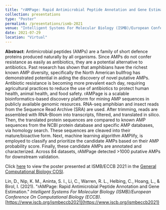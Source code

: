 ```yaml
---
title: "rAMPage: Rapid Antimicrobial Peptide Annotation and Gene Estimation"
collection: presentations
type: "Poster"
permalink: /presentations/ismb-2021
venue: "Intelligent Systems For Molecular Biology (ISMB)/European Conference On Computational Biology (ECCB)"
date: 2021-07-29
location: "Virtual"
---
```


**Abstract**: Antimicrobial peptides (AMPs) are a family of short defence proteins produced naturally by all organisms. Since AMPs do not confer resistance as easily as antibiotics, they are a potential alternative to antibiotics. Past research has shown that amphibians have the richest known AMP diversity, specifically the North American bullfrog has demonstrated potential in aiding the discovery of novel putative AMPs. Antibiotic resistance is becoming more prevalent each day, requiring agricultural practices to reduce the use of antibiotics to protect human health, animal health, and food safety. rAMPage is a scalable bioinformatics-based discovery platform for mining AMP sequences in publicly available genomic resources. RNA-seq amphibian and insect reads from the Sequence Read Archive (SRA) are used. After trimming, reads are assembled with RNA-Bloom into transcripts, filtered, and translated in silico. Then, the translated protein sequences are compared to known AMP sequences from the NCBI protein database and specific AMP databases, via homology search. These sequences are cleaved into their mature/bioactive form. Next, machine learning algorithm AMPlify, is employed to classify and prioritize the candidate AMPs based on their AMP probability score. Finally, these candidate AMPs are annotated and characterized. Across 84 datasets, rAMPage detected >1000 putative AMPs for downstream validation.  

Click [here](http://www.birollab.ca/assets/posts/LinDiana_GCB_ISMB2021.pdf) to view the poster presented at ISMB/ECCB 2021 in the [General Computational Biology COSI](https://www.iscb.org/cms_addon/conferences/ismbeccb2021/posters.php?track=General%20Comp%20Bio&session=E#search).

Lin, D., Nip, K. M., Aninta, S. I., Li, C., Warren, R. L., Helbing, C., Hoang, L., & Birol, I. (2021). "rAMPage: Rapid Antimicrobial Peptide Annotation and Gene Estimation." _Intelligent Systems For Molecular Biology (ISMB)/European Conference On Computational Biology (ECCB)_. [https://www.iscb.org/ismbeccb2021](https://www.iscb.org/ismbeccb2021)
